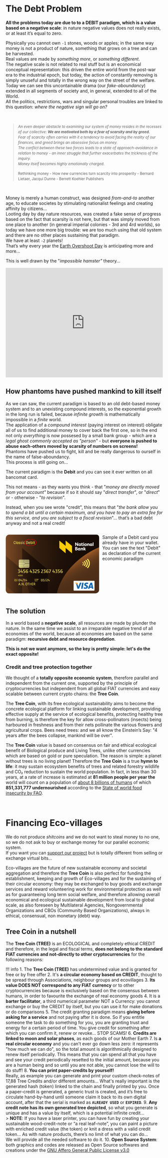 # The Debt Problem

**All the problems today are due to to a DEBIT paradigm, which is a value based on a negative scale**: in nature negative values does not really exists, or at least it’s equal to zero.

Physically you cannot own `-1` stones, woods or apples; in the same way money is not a product of nature, something that grows on a tree and can be harvested.<br>
Real values are made by *something more*, or *something different*.<br>
The negative scale is not related to real stuff but is an economical conceptual representation: this driven the entire world from the post-war era to the industrial epoch, but today, the action of constantly removing is simply unuseful and totally in the wrong way on the street of the welfare.<br>
Today we can see this uncontainable drama (our *fake-aboundancy*) extended in all segments of society and, in general, extended to all of the World.<br>
All the politics, restrictions, wars and singular personal troubles are linked to this question: *where the negative sign will go on?*

<br>

> <small>*An even deeper obstacle to examining our system of money resides in the recesses of our collective: <b>We are motivated both by a fear of scarsity and by greed.</b><br>
> Fear of scarcity often carries with it a tendency to avoid facing the reality of our finances, and greed brings an obsessive focus on money.<br>
> The conflict between these two forces leads to a state of approach-avoidance in relation to money - an inner struggle that further exacerbates the trickness of the inquiry.<br>
> Money itself becomes highly emotionally charged.*
>
> Rethinking money - How new currencies turn scarcity into prosperity - Bernard Lietaer, Jacqui Dunne - Berrett Koehler Publishers</small>

<br>

Money is merely a human construct, was designed *from-and-to* another age, to educate societes by stimulating nationalist feelings and creating affinity by citizens...<br>
Looting day by day nature resources, was created a fake sense of progress based on the fact that scarsity is not here, but that was simply moved from one place to another (in general imperial colonies - 3rd and 4rd worlds), so today we have one more big trouble: we are too much using that old system and there are no other places sustaining that paradigm.<br>
We have at least `-2` planets!<br>
That’s why every year the [Earth Overshoot Day](https://en.wikipedia.org/wiki/Earth_Overshoot_Day) is anticipating more and more...

This is well drawn by the "*impossible hamster"* theory...

<iframe width="100%" height="350" src="https://www.youtube.com/embed/bqz3R1NpXzM" title="The impossible Hamster (and economic growth)" frameborder="0" allow="accelerometer; autoplay; clipboard-write; encrypted-media; gyroscope; picture-in-picture" allowfullscreen></iframe>

## How phantoms have pushed mankind to kill itself
As we can saw, the current paradigm is based to an old debt-based money system and to an unexisting compound interests, so the exponential growth in the long run is failed, because *infinite growth* is mathematically impossible in a *finite* world.<br>
The application of a *compound interest* (paying interest on interest) obligate all of us to find additional money to cover back the first one, so in the end not only *everything* is now possesed by a small bank group - which are a *legal ghost commonly accepted as "person"* - but **everyone is pushed to abuse each-others moved by scarsity of numbers on screens!**<br>
Phantoms have pushed us to fight, kill and be really dangerous to ourself in the name of false-aboundancy.<br>
This process is still going on...<br>

The current paradigm is the **Debit** and you can see it ever written on all bancomat card.

This not means - as they wants you think - that "*money are directly moved from your account"* because if so it should say "*direct transfer*", or "*direct*" or - otherwise - "*to revision*".

Instead, when you see wrote "credit", this means that "*the bank allow you to spend a bit until a certain maximum, and you have to pay an extra fee for this service, and you are subject to a fiscal revision*"… that’s a bad debt anyway and not a real credit!

<p style="display: inline-block">
<img src="../../_img/bancomat_card.png" style="float: left; width: 300px; margin-right: 10px;" /> Sample of a Debit card you already have in your wallet. You can see the text "Debit" as declaration of the current economic paradigm
</p>
<br />

## The solution

In a world based a **negative scale**, all resources are made by plunder the nature.
In the same time we assist to an irreparable negative trend of all economies of the world, because all economies are based on the same paradigm: **recursive debt and resource depredation**.

**This is not we want anymore, so the key is pretty simple: let's do the exact opposite!**

### Credit and tree protection together
We thought of a **totally opposite economic system**, therefore parallel and independent from the current one, supported by the principle of cryptocurrencies but independent from all global FIAT currencies and easy scalable between current crypto chains: the **Tree Coin**.

The **Tree Coin**, with its free ecological sustainability aims to become the concrete ecological platform for linking sustainable development, providing effective supply at the service of ecological benefits, protecting healthy tree from burning, is therefore the key for allow cross-pollinators (insects) being harboured in freshness and from their nets pollinate the various flowers and agricultural crops.
Bees need trees: and we all know the Einstein’s Say: "4 years after the bees collapse, mankind will be over".

The **Tree Coin** value is based on consensus on fair and ethical ecological benefit of Biological produce and Living Trees, unlike other currencies which are based on gold or pure speculation.
The reason is simple: a planet without trees is no living planet!
Therefore the **Tree Coin** is a true **hymn to life**: it may sustain ecosystem benefits of trees and related forestry wildlife and CO₂ reduction to sustain the world population.
In fact, in less than 30 years, at a rate of increase is estimated at **81 million people per year the** world will count on a population of [about 8 billions of humans](https://www.worldometers.info/world-population/) of which **851,331,777 undernourished** according to the [State of world food insecurity by FAO](https://www.fao.org/publications/sofi/en/).

<br />

# Financing Eco-villages
We do not produce *shitcoins* and we do not want to steal money to no one, so we do not ask to buy or exchange money for our parallel economic system.<br>
If you want you can <a href="https://www.paypal.com/donate/?hosted_button_id=A7YZNW8QTPYVC" target="_blank">support our project</a> but is totally different from selling or exchange virtual bits...

Eco-villages are the future of new sustainable economy and societal aggregation and therefore the **Tree Coin** is also perfect for funding the establishment, keeping and growth of Eco-villages and for the sustaining of their circular economy: they may be exchanged to buy goods and exchange services and reward volunteering work for environmental protection as well as for guaranteeing long term social welfare, and therefore allowing overall economical and ecological sustainable development from local to global scale, as also foreseen by Multilateral Agencies, Nongovernmental Organizations and CBOs (Community Based Organizations), always in ethical, consensual, non monetary (debt) way.


## Tree Coin in a nutshell
The **Tree Coin (TREE)** is an ECOLOGICAL and completely ethical CREDIT and therefore, in the legal and fiscal terms, **does not belong to the standard FIAT currencies and not-directly to other cryptocurrencies** for the following reasons:

!!! info
    1. The **Tree Coin (TREE)** has undetermined value and is granted for free or by free offer
    2. It's **a circular economy based on CREDIT**, thought to be spread through Associations, neighbour groups and ecovillages
    3. **Its value DOES NOT correspond to any FIAT currency** or to other cryptocurrencies because is exclusively based on the consensus between humans, in order to favourite the exchange of real economy goods
    4. It is a **barter facilitator**, a third numerical parameter NOT a Currency: you cannot exchange or buy the CREDIT by itself, but you can use it for make donations or do comparisons
    5. The credit granting paradigm means **giving before asking for a service** and not paying after it is done. So if you entitle someone the task to do something for you, you are granting trust and energy for a certain period of time.
    You give credit for something after which you can confirm it, renew or revoke... STOP SCAMS!
    6. **Credits are linked to moon and solar phases**, as each goods of our Mother Earth
    7. Is **a real circular economy** and you can't ever go down less zero: it represents "how much we can do", so the total amount is algorithmically designed to renew itself periodically. This means that you can spend all that you have and see your credit periodically resetted to the initial amount, because you are a human being and so until you are not able, you cannot lose the will to do stuff!
    8. **You can print paper-credits by yourself!**<br />Really, as example you can generate and print your custom check-notes of 17,88 Tree Credits and/or different amounts… What's really important is the generated hash (token) linked to the chain and finally printed by you.
    Once a paper-credit is generated, a generic trust is created, and it’s free to circulate hand-by-hand until someone claim it back to its own digital account, after that the serial is marked as **`ALREADY USED`** or **`EXPIRED`**.
    9. **Any credit note has its own generated tree depicted**, so what you generate is unique and has a value by itself, which is a potential infinite credit...<br />
    > **NOTE**: If you have a laser printer, you can have fun by creating your sustainable wood-credit-note or “a real leaf-note”, you can paint a picture with enriched credit value (the token) or knit a dress with a valid credit token… As with nature products, there’s no limit of what you can do...<br />
    We will provide all the needed software to do it.
    10.	**Open Source System**: both graphics and codes are released as Open Source softwares and creations under the [GNU Affero General Public License v3.0](https://www.gnu.org/licenses/agpl-3.0.html)
